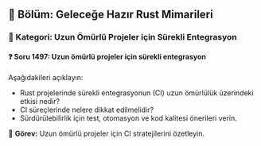 ## 📘 Bölüm: Geleceğe Hazır Rust Mimarileri
### 🔹 Kategori: Uzun Ömürlü Projeler için Sürekli Entegrasyon
#### ❓ Soru 1497: Uzun ömürlü projeler için sürekli entegrasyon

Aşağıdakileri açıklayın:

- Rust projelerinde sürekli entegrasyonun (CI) uzun ömürlülük üzerindeki etkisi nedir?
- CI süreçlerinde nelere dikkat edilmelidir?
- Sürdürülebilirlik için test, otomasyon ve kod kalitesi önerileri verin.

🔧 **Görev:** Uzun ömürlü projeler için CI stratejilerini özetleyin.
